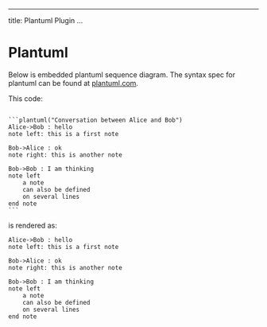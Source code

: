 
---
title: Plantuml Plugin
...

# Plantuml 

Below is embedded plantuml sequence diagram.  The syntax spec for plantuml can be found at
[plantuml.com](http://www.plantuml.com).

This code:

<pre><code>
&#96;&#96;&#96;plantuml("Conversation between Alice and Bob")
Alice->Bob : hello
note left: this is a first note

Bob->Alice : ok
note right: this is another note

Bob->Bob : I am thinking
note left
	a note
	can also be defined
	on several lines
end note
&#96;&#96;&#96;
</code></pre>

is rendered as:

```plantuml("Conversation between Alice and Bob")
Alice->Bob : hello
note left: this is a first note

Bob->Alice : ok
note right: this is another note

Bob->Bob : I am thinking
note left
	a note
	can also be defined
	on several lines
end note
```

